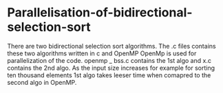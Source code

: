 # Parallelisation-of-bidirectional-selection-sort
 There are two bidirectional selection sort algorithms. The .c files contains these two algorithms written in c and OpenMP
 OpenMp is used for parallelization of the code.
 openmp _ bss.c contains the 1st algo and x.c contains the 2nd algo. As the input size increases for example for sorting ten thousand elements 1st algo takes leeser time when comapred to the second algo in OpenMP. 
